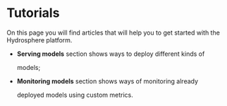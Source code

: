 # Tutorials

On this page you will find articles that will help you to get started with the Hydrosphere platform.

* **Serving models** section shows ways to deploy different kinds of

  models;

* **Monitoring models** section shows ways of monitoring already

  deployed models using custom metrics.

